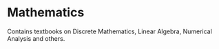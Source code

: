# Mathematics

Contains textbooks on Discrete Mathematics, Linear Algebra, Numerical Analysis and others. 
